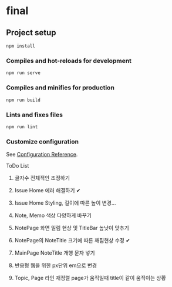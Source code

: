 # final

## Project setup
```
npm install
```

### Compiles and hot-reloads for development
```
npm run serve
```

### Compiles and minifies for production
```
npm run build
```

### Lints and fixes files
```
npm run lint
```

### Customize configuration
See [Configuration Reference](https://cli.vuejs.org/config/).




ToDo List

1. 글자수 전체적인 조정하기

2. Issue Home 에러 해결하기 ✔

3. Issue Home Styling, 길이에 따른 높이 변경...

4. Note, Memo 색상 다양하게 바꾸기

5. NotePage 화면 밀림 현상 및 TitleBar 높낮이 맞추기

6. NotePage의 NoteTitle 크기에 따른 깨짐현상 수정 ✔

7. MainPage NoteTitle 개행 문자 넣기

8. 반응형 웹을 위한 px단위 em으로 변경

9. Topic, Page 라인 재정렬 page가 움직일때 title이 같이 움직이는 상황  
